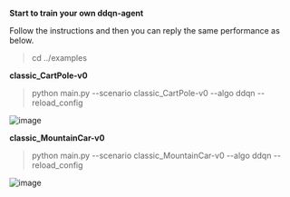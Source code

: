 **Start to train your own ddqn-agent**

Follow the instructions and then you can reply the same performance as below.

>cd ../examples

**classic_CartPole-v0**

>python main.py --scenario classic_CartPole-v0 --algo ddqn --reload_config

![image](https://github.com/jidiai/ai_lib/raw/master/examples/assets/ddqn_cartpole.png)

**classic_MountainCar-v0**

>python main.py --scenario classic_MountainCar-v0 --algo ddqn --reload_config

![image](https://github.com/jidiai/ai_lib/raw/master/examples/assets/ddqn_mountaincar.png)
